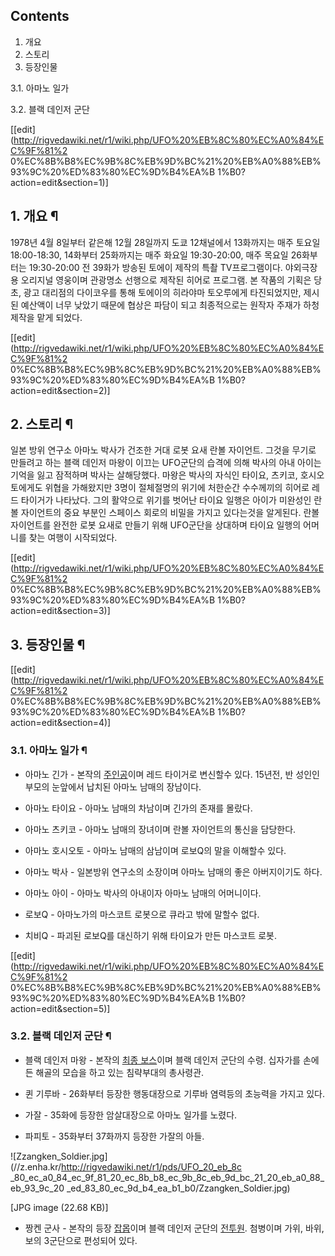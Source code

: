 ## Contents

    

1. 개요 
2. 스토리 
3. 등장인물 
    

3.1. 아마노 일가

3.2. 블랙 데인저 군단

[[edit](http://rigvedawiki.net/r1/wiki.php/UFO%20%EB%8C%80%EC%A0%84%EC%9F%81%2
0%EC%8B%B8%EC%9B%8C%EB%9D%BC%21%20%EB%A0%88%EB%93%9C%20%ED%83%80%EC%9D%B4%EA%B
1%B0?action=edit&section=1)]

## 1. 개요 ¶

1978년 4월 8일부터 같은해 12월 28일까지 도쿄 12채널에서 13화까지는 매주 토요일 18:00-18:30, 14화부터 25화까지는
매주 화요일 19:30-20:00, 매주 목요일 26화부터는 19:30-20:00 전 39화가 방송된 토에이 제작의 특촬 TV프로그램이다.
야외극장용 오리지널 영웅이며 관광명소 선행으로 제작된 히어로 프로그램. 본 작품의 기획은 당초, 광고 대리점의 다이코우를 통해 토에이의
히라야마 토오루에게 타진되었지만, 제시된 예산액이 너무 낮았기 때문에 협상은 파담이 되고 최종적으로는 원작자 주재가 하청 제작을 맡게
되었다.

  

[[edit](http://rigvedawiki.net/r1/wiki.php/UFO%20%EB%8C%80%EC%A0%84%EC%9F%81%2
0%EC%8B%B8%EC%9B%8C%EB%9D%BC%21%20%EB%A0%88%EB%93%9C%20%ED%83%80%EC%9D%B4%EA%B
1%B0?action=edit&section=2)]

## 2. 스토리 ¶

일본 방위 연구소 아마노 박사가 건조한 거대 로봇 요새 란볼 자이언트. 그것을 무기로 만들려고 하는 블랙 데인저 마왕이 이끄는 UFO군단의
습격에 의해 박사의 아내 아이는 기억을 잃고 잠적하며 박사는 살해당했다. 마왕은 박사의 자식인 타이요, 츠키코, 호시오토에게도 위협을
가해왔지만 3명이 절체절명의 위기에 처한순간 수수께끼의 히어로 레드 타이거가 나타났다. 그의 활약으로 위기를 벗어난 타이요 일행은 아이가
미완성인 란볼 자이언트의 중요 부분인 스페이스 회로의 비밀을 가지고 있다는것을 알게된다. 란볼 자이언트를 완전한 로봇 요새로 만들기 위해
UFO군단을 상대하며 타이요 일행의 어머니를 찾는 여행이 시작되었다.

  

[[edit](http://rigvedawiki.net/r1/wiki.php/UFO%20%EB%8C%80%EC%A0%84%EC%9F%81%2
0%EC%8B%B8%EC%9B%8C%EB%9D%BC%21%20%EB%A0%88%EB%93%9C%20%ED%83%80%EC%9D%B4%EA%B
1%B0?action=edit&section=3)]

## 3. 등장인물 ¶

[[edit](http://rigvedawiki.net/r1/wiki.php/UFO%20%EB%8C%80%EC%A0%84%EC%9F%81%2
0%EC%8B%B8%EC%9B%8C%EB%9D%BC%21%20%EB%A0%88%EB%93%9C%20%ED%83%80%EC%9D%B4%EA%B
1%B0?action=edit&section=4)]

### 3.1. 아마노 일가 ¶

  * 아마노 긴가 - 본작의 [주인공](%EC%A3%BC%EC%9D%B8%EA%B3%B5.md)이며 레드 타이거로 변신할수 있다. 15년전, 반 성인인 부모의 눈앞에서 납치된 아마노 남매의 장남이다.  

  * 아마노 타이요 - 아마노 남매의 차남이며 긴가의 존재를 몰랐다.  

  * 아마노 츠키코 - 아마노 남매의 장녀이며 란볼 자이언트의 통신을 담당한다.  

  * 아마노 호시오토 - 아마노 남매의 삼남이며 로보Q의 말을 이해할수 있다.  

  * 아마노 박사 - 일본방위 연구소의 소장이며 아마노 남매의 좋은 아버지이기도 하다.  

  * 아마노 아이 - 아마노 박사의 아내이자 아마노 남매의 어머니이다.  

  * 로보Q - 아마노가의 마스코트 로봇으로 큐라고 밖에 말할수 없다.  

  * 치비Q - 파괴된 로보Q를 대신하기 위해 타이요가 만든 마스코트 로봇.  

[[edit](http://rigvedawiki.net/r1/wiki.php/UFO%20%EB%8C%80%EC%A0%84%EC%9F%81%2
0%EC%8B%B8%EC%9B%8C%EB%9D%BC%21%20%EB%A0%88%EB%93%9C%20%ED%83%80%EC%9D%B4%EA%B
1%B0?action=edit&section=5)]

### 3.2. 블랙 데인저 군단 ¶

  * 블랙 데인저 마왕 - 본작의 [최종 보스](%EC%B5%9C%EC%A2%85%20%EB%B3%B4%EC%8A%A4.md)이며 블랙 데인저 군단의 수령. 십자가를 손에 든 해골의 모습을 하고 있​는 침략부대의 총사령관.   

  * 퀸 기루바 - 26화부터 등장한 행동대장으로 기루바 염력등의 초능력을 가지고 있다.   

  * 가잘 - 35화에 등장한 암살대장으로 아마노 일가를 노렸다.  

  * 파피토 - 35화부터 37화까지 등장한 가잘의 아들.  

![Zzangken_Soldier.jpg](//z.enha.kr/http://rigvedawiki.net/r1/pds/UFO_20_eb_8c
_80_ec_a0_84_ec_9f_81_20_ec_8b_b8_ec_9b_8c_eb_9d_bc_21_20_eb_a0_88_eb_93_9c_20
_ed_83_80_ec_9d_b4_ea_b1_b0/Zzangken_Soldier.jpg)

[JPG image (22.68 KB)]

  

  * 짱켄 군사 - 본작의 등장 [잡몹](%EC%9E%A1%EB%AA%B9.md)이며 블랙 데인저 군단의 [전투원](%EC%A0%84%ED%88%AC%EC%9B%90#s-2.md). 첨병이며 가위, 바위, 보의 3군단으로 편성되어 있다.

